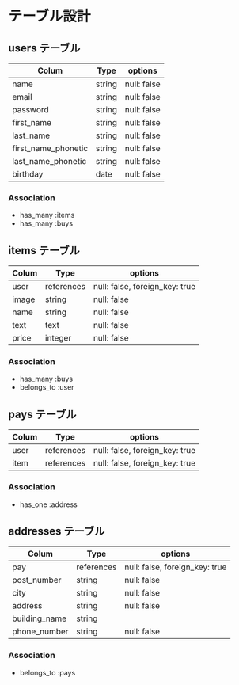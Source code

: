 # テーブル設計

## users テーブル

| Colum               | Type     | options     |
| ------------------- | -------- | ----------- |
| name                | string   | null: false |
| email               | string   | null: false |
| password            | string   | null: false |
| first_name          | string   | null: false |
| last_name           | string   | null: false |
| first_name_phonetic | string   | null: false |
| last_name_phonetic  | string   | null: false |
| birthday            | date     | null: false |


### Association

- has_many :items
- has_many :buys

## items テーブル
| Colum                  | Type         | options                        |
| ---------------------- | ------------ | ------------------------------ |
| user                   | references   | null: false, foreign_key: true |
| image                  | string       | null: false                    |
| name                   | string       | null: false                    |
| text                   | text         | null: false                    |
| price                  | integer      | null: false                    |

### Association

- has_many   :buys
- belongs_to :user

## pays テーブル
| Colum                  | Type         | options                        |
| ---------------------- | ------------ | ------------------------------ |
| user                   | references   | null: false, foreign_key: true |
| item                   | references   | null: false, foreign_key: true |


### Association

- has_one   :address

## addresses テーブル
| Colum                  | Type         | options                        |
| ---------------------- | ------------ | ------------------------------ |
| pay                    | references   | null: false, foreign_key: true |
| post_number            | string       | null: false                    |
| city                   | string       | null: false                    |
| address                | string       | null: false                    |
| building_name          | string       |                                |
| phone_number           | string       | null: false                    |

### Association

- belongs_to :pays
